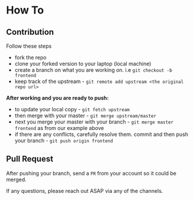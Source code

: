 # How To

## Contribution

Follow these steps

- fork the repo
- clone your forked version to your laptop (local machine)
- create a branch on what you are working on. i.e `git checkout -b frontend`
- keep track of the upstream - `git remote add upstream <the original repo url>`

__After working and you are ready to push:__

- to update your local copy - `git fetch upstream`
- then merge with your master - `git merge upstream/master`
- next you merge your master with your branch - `git merge master frontend` as from our example above
- if there are any conflicts, carefully resolve them. commit and then push your branch - `git push origin frontend`

## Pull Request

After pushing your branch, send a `PR` from your account so it could be merged.

If any questions, please reach out ASAP via any of the channels.
